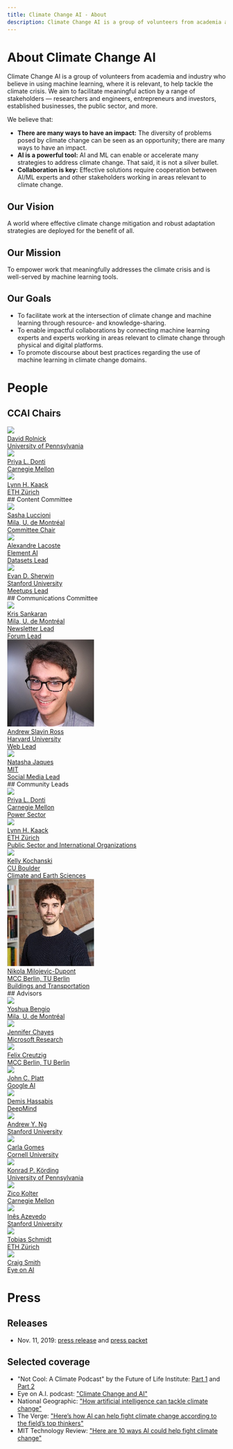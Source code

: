 ```yaml
---
title: Climate Change AI - About
description: Climate Change AI is a group of volunteers from academia and industry who believe in using machine learning, where it is relevant, to help tackle the climate crisis.
---
```


# About Climate Change AI

Climate Change AI is a group of volunteers from academia and industry who believe in using machine learning, where it is relevant, to help tackle the climate crisis.  We aim to facilitate meaningful action by a range of stakeholders &mdash; researchers and engineers, entrepreneurs and investors, established businesses, the public sector, and more.

We believe that:
* **There are many ways to have an impact:** The diversity of problems posed by climate change can be seen as an opportunity; there are many ways to have an impact.
* **AI is a powerful tool:** AI and ML can enable or accelerate many strategies to address climate change. That said, it is not a silver bullet.
* **Collaboration is key:** Effective solutions require cooperation between AI/ML experts and other stakeholders working in areas relevant to climate change.

## Our Vision
A world where effective climate change mitigation and robust adaptation strategies are deployed for the benefit of all.

## Our Mission
To empower work that meaningfully addresses the climate crisis and is well-served by machine learning tools.

## Our Goals

* To facilitate work at the intersection of climate change and machine learning through resource- and knowledge-sharing.
* To enable impactful collaborations by connecting machine learning experts and experts working in areas relevant to climate change through physical and digital platforms.
* To promote discourse about best practices regarding the use of machine learning in climate change domains.

# People
## CCAI Chairs
<div class="person__list">
<a class="person__item" href="http://www.davidrolnick.com" target="_blank">
  <div class="person__pic-wrapper">
    <img class="person__pic" src="images/people/davidrolnick_200x200.jpg">
  </div>
  <div class="person__name">David Rolnick</div>
  <div class="person__affil">University of Pennsylvania</div>
  
</a>

<a class="person__item" href="https://priyadonti.com/" target="_blank">
  <div class="person__pic-wrapper">
    <img class="person__pic" src="images/people/priyadonti_200x200.jpg">
  </div>
  <div class="person__name">Priya L. Donti</div>
  <div class="person__affil">Carnegie Mellon</div>
  
</a>

<a class="person__item" href="https://epg.ethz.ch/people/senior-researchers/dr--lynn-kaack.html" target="_blank">
  <div class="person__pic-wrapper">
    <img class="person__pic" src="images/people/lynnkaack_200x200.jpg">
  </div>
  <div class="person__name">Lynn H. Kaack</div>
  <div class="person__affil">ETH Zürich</div>
  
</a>
</div>
## Content Committee
<div class="person__list">
<a class="person__item" href="https://www.sashaluccioni.com/" target="_blank">
  <div class="person__pic-wrapper">
    <img class="person__pic" src="images/people/sashaluccioni_200x200.jpg">
  </div>
  <div class="person__name">Sasha Luccioni</div>
  <div class="person__affil">Mila, U. de Montréal</div>
  <div class="person__title">Committee Chair</div>
</a>

<a class="person__item" href="https://scholar.google.com/citations?user=71a2-WMAAAAJ&hl=en" target="_blank">
  <div class="person__pic-wrapper">
    <img class="person__pic" src="images/people/Alexandre_Lacoste_200x200.jpg">
  </div>
  <div class="person__name">Alexandre Lacoste</div>
  <div class="person__affil">Element AI</div>
  <div class="person__title">Datasets Lead</div>
</a>

<a class="person__item" href="https://www.evansherwin.com/" target="_blank">
  <div class="person__pic-wrapper">
    <img class="person__pic" src="images/people/evansherwin_200x200.jpg">
  </div>
  <div class="person__name">Evan D. Sherwin</div>
  <div class="person__affil">Stanford University</div>
  <div class="person__title">Meetups Lead</div>
</a>
</div>
## Communications Committee
<div class="person__list">
<a class="person__item" href="https://mila.quebec/en/person/kris-sankaran/" target="_blank">
  <div class="person__pic-wrapper">
    <img class="person__pic" src="images/people/krissankaran_200x200.jpg">
  </div>
  <div class="person__name">Kris Sankaran</div>
  <div class="person__affil">Mila, U. de Montréal</div>
  <div class="person__title">Newsletter Lead</div><div class="person__title">Forum Lead</div>
</a>

<a class="person__item" href="https://asross.github.io/" target="_blank">
  <div class="person__pic-wrapper">
    <img class="person__pic" src="images/people/andrew_ross_200x200.jpg">
  </div>
  <div class="person__name">Andrew Slavin Ross</div>
  <div class="person__affil">Harvard University</div>
  <div class="person__title">Web Lead</div>
</a>

<a class="person__item" href="https://www.media.mit.edu/people/jaquesn/overview/" target="_blank">
  <div class="person__pic-wrapper">
    <img class="person__pic" src="images/people/natashajaques_200x200.jpg">
  </div>
  <div class="person__name">Natasha Jaques</div>
  <div class="person__affil">MIT</div>
  <div class="person__title">Social Media Lead</div>
</a>
</div>
## Community Leads
<div class="person__list">
<a class="person__item" href="https://priyadonti.com/" target="_blank">
  <div class="person__pic-wrapper">
    <img class="person__pic" src="images/people/priyadonti_200x200.jpg">
  </div>
  <div class="person__name">Priya L. Donti</div>
  <div class="person__affil">Carnegie Mellon</div>
  <div class="person__title">Power Sector</div>
</a>

<a class="person__item" href="https://epg.ethz.ch/people/senior-researchers/dr--lynn-kaack.html" target="_blank">
  <div class="person__pic-wrapper">
    <img class="person__pic" src="images/people/lynnkaack_200x200.jpg">
  </div>
  <div class="person__name">Lynn H. Kaack</div>
  <div class="person__affil">ETH Zürich</div>
  <div class="person__title">Public Sector and International Organizations</div>
</a>

<a class="person__item" href="http://www.kochanski.org/kelly/" target="_blank">
  <div class="person__pic-wrapper">
    <img class="person__pic" src="images/people/kellykochanski_200x200.jpg">
  </div>
  <div class="person__name">Kelly Kochanski</div>
  <div class="person__affil">CU Boulder</div>
  <div class="person__title">Climate and Earth Sciences</div>
</a>

<a class="person__item" href="https://www.mcc-berlin.net/en/about/team/milojevic-dupont-nikola.html" target="_blank">
  <div class="person__pic-wrapper">
    <img class="person__pic" src="images/people/nikolamilojevicdupont_200x200.jpg">
  </div>
  <div class="person__name">Nikola Milojevic-Dupont</div>
  <div class="person__affil">MCC Berlin, TU Berlin</div>
  <div class="person__title">Buildings and Transportation</div>
</a>
</div>
## Advisors
<div class="person__list">
<a class="person__item" href="https://mila.quebec/en/yoshua-bengio/" target="_blank">
  <div class="person__pic-wrapper">
    <img class="person__pic" src="images/people/yb_200x200.jpg">
  </div>
  <div class="person__name">Yoshua Bengio</div>
  <div class="person__affil">Mila, U. de Montréal</div>
  
</a>

<a class="person__item" href="https://www.microsoft.com/en-us/research/people/jchayes/" target="_blank">
  <div class="person__pic-wrapper">
    <img class="person__pic" src="images/people/jenniferchayes_200x200.jpg">
  </div>
  <div class="person__name">Jennifer Chayes</div>
  <div class="person__affil">Microsoft Research</div>
  
</a>

<a class="person__item" href="https://www.mcc-berlin.net/en/about/team/creutzig-felix.html" target="_blank">
  <div class="person__pic-wrapper">
    <img class="person__pic" src="images/people/felixcreuzig_200x200.jpg">
  </div>
  <div class="person__name">Felix Creutzig</div>
  <div class="person__affil">MCC Berlin, TU Berlin</div>
  
</a>

<a class="person__item" href="https://ai.google/research/people/JohnPlatt" target="_blank">
  <div class="person__pic-wrapper">
    <img class="person__pic" src="images/people/johnplatt_200x200.jpg">
  </div>
  <div class="person__name">John C. Platt</div>
  <div class="person__affil">Google AI</div>
  
</a>

<a class="person__item" href="https://deepmind.com/" target="_blank">
  <div class="person__pic-wrapper">
    <img class="person__pic" src="images/people/Demis_Hassabis_200x200.jpg">
  </div>
  <div class="person__name">Demis Hassabis</div>
  <div class="person__affil">DeepMind</div>
  
</a>

<a class="person__item" href="https://www.andrewng.org/" target="_blank">
  <div class="person__pic-wrapper">
    <img class="person__pic" src="images/people/andrewng_200x200.jpg">
  </div>
  <div class="person__name">Andrew Y. Ng</div>
  <div class="person__affil">Stanford University</div>
  
</a>

<a class="person__item" href="https://www.cs.cornell.edu/gomes/" target="_blank">
  <div class="person__pic-wrapper">
    <img class="person__pic" src="images/people/carlagomes_200x200.jpg">
  </div>
  <div class="person__name">Carla Gomes</div>
  <div class="person__affil">Cornell University</div>
  
</a>

<a class="person__item" href="http://koerding.com/" target="_blank">
  <div class="person__pic-wrapper">
    <img class="person__pic" src="images/people/konradkording_200x200.jpg">
  </div>
  <div class="person__name">Konrad P. Körding</div>
  <div class="person__affil">University of Pennsylvania</div>
  
</a>

<a class="person__item" href="http://zicokolter.com/" target="_blank">
  <div class="person__pic-wrapper">
    <img class="person__pic" src="images/people/zicokolter_200x200.jpg">
  </div>
  <div class="person__name">Zico Kolter</div>
  <div class="person__affil">Carnegie Mellon</div>
  
</a>

<a class="person__item" href="https://ines.stanford.edu" target="_blank">
  <div class="person__pic-wrapper">
    <img class="person__pic" src="images/people/inesazevedo_200x200.jpg">
  </div>
  <div class="person__name">Inês Azevedo</div>
  <div class="person__affil">Stanford University</div>
  
</a>

<a class="person__item" href="https://epg.ethz.ch/people/group-head/prof--dr--tobias-schmidt.html" target="_blank">
  <div class="person__pic-wrapper">
    <img class="person__pic" src="images/people/tobiasschmidt_200x200.jpg">
  </div>
  <div class="person__name">Tobias Schmidt</div>
  <div class="person__affil">ETH Zürich</div>
  
</a>

<a class="person__item" href="https://www.eye-on.ai" target="_blank">
  <div class="person__pic-wrapper">
    <img class="person__pic" src="images/people/craigsmith_200x200.jpg">
  </div>
  <div class="person__name">Craig Smith</div>
  <div class="person__affil">Eye on AI</div>
  
</a>
</div>

# Press

## Releases
* Nov. 11, 2019: <a href="/press_releases/2019-11-11/release.html" target="_blank">press release</a> and [press packet](/press_releases/2019-11-11/press_packet.zip)

## Selected coverage
* "Not Cool: A Climate Podcast" by the Future of Life Institute: <a href="https://futureoflife.org/2019/10/22/not-cool-ep-16-tackling-climate-change-with-machine-learning-part-1/" target="_blank">Part 1</a> and <a href="https://futureoflife.org/2019/10/24/not-cool-ep-17-tackling-machine-learning-with-climate-change-part-2/" target="_blank">Part 2</a>
* Eye on A.I. podcast: <a href="https://www.eye-on.ai/podcast-024" target="_blank">"Climate Change and AI"</a>
* National Geographic: <a href="https://www.nationalgeographic.com/environment/2019/07/artificial-intelligence-climate-change/" target="_blank">"How artificial intelligence can tackle climate change"</a>
* The Verge: <a href="https://www.theverge.com/2019/6/25/18744034/ai-artificial-intelligence-ml-climate-change-fight-tackle" target="_blank">"Here’s how AI can help fight climate change according to the field’s top thinkers"</a>
* MIT Technology Review: <a href="https://www.technologyreview.com/s/613838/ai-climate-change-machine-learning/" target="_blank">"Here are 10 ways AI could help fight climate change"</a>

